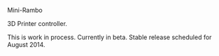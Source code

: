 Mini-Rambo

3D Printer controller.

This is work in process. Currently in beta. Stable release scheduled for August 2014.